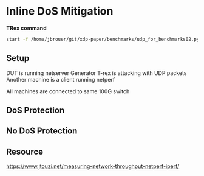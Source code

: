 # Inline DoS Mitigation

**TRex command**

```bash
start -f /home/jbrouer/git/xdp-paper/benchmarks/udp_for_benchmarks02.py -t packet_len=64,stream_count=1 --port 0 -m 2900kpps
```

## Setup 


DUT is running netserver 
Generator T-rex is attacking with UDP packets 
Another machine is a client running netperf 

All machines are connected to same 100G switch


## DoS Protection



## No DoS Protection






## Resource

https://www.jtouzi.net/measuring-network-throughput-netperf-iperf/
